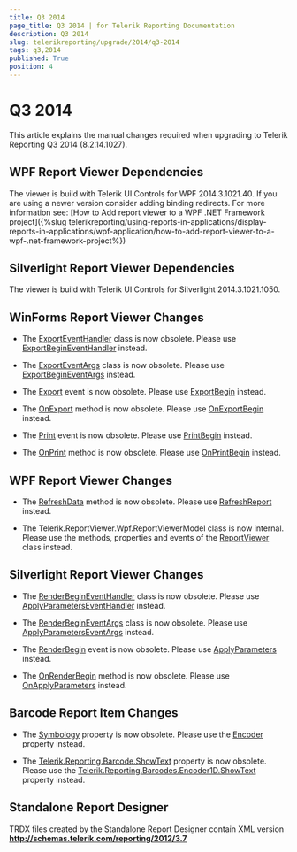 ```yaml
---
title: Q3 2014
page_title: Q3 2014 | for Telerik Reporting Documentation
description: Q3 2014
slug: telerikreporting/upgrade/2014/q3-2014
tags: q3,2014
published: True
position: 4
---
```


# Q3 2014



This article explains the manual changes required when upgrading to Telerik Reporting Q3 2014 (8.2.14.1027).

## WPF Report Viewer Dependencies

The viewer is build with Telerik UI Controls for WPF 2014.3.1021.40. If you are using a newer version consider adding binding redirects. For more information see:           [How to Add report viewer to a WPF .NET Framework project]({%slug telerikreporting/using-reports-in-applications/display-reports-in-applications/wpf-application/how-to-add-report-viewer-to-a-wpf-.net-framework-project%})

## Silverlight Report Viewer Dependencies

The viewer is build with Telerik UI Controls for Silverlight 2014.3.1021.1050.         

## WinForms Report Viewer Changes

* The [ExportEventHandler](/reporting/api/Telerik.ReportViewer.WinForms.ExportEventHandler) class is now obsolete.               Please use [ExportBeginEventHandler](/reporting/api/Telerik.ReportViewer.Common.ExportBeginEventHandler) instead.             

* The [ExportEventArgs](/reporting/api/Telerik.ReportViewer.WinForms.ExportEventArgs) class is now obsolete.               Please use [ExportBeginEventArgs](/reporting/api/Telerik.ReportViewer.Common.ExportBeginEventArgs) instead.             

* The [Export](/reporting/api/Telerik.ReportViewer.WinForms.ReportViewerBase#Telerik_ReportViewer_WinForms_ReportViewerBase_Export) event is now obsolete.               Please use [ExportBegin](/reporting/api/Telerik.ReportViewer.WinForms.ReportViewerBase#Telerik_ReportViewer_WinForms_ReportViewerBase_ExportBegin) instead.             

* The [OnExport](/reporting/api/Telerik.ReportViewer.WinForms.ReportViewerBase#Telerik_ReportViewer_WinForms_ReportViewerBase_OnExport_Telerik_ReportViewer_WinForms_ExportEventArgs_) method is now obsolete.               Please use [OnExportBegin](/reporting/api/Telerik.ReportViewer.WinForms.ReportViewerBase#Telerik_ReportViewer_WinForms_ReportViewerBase_OnExportBegin_Telerik_ReportViewer_Common_ExportBeginEventArgs_) instead.             

* The [Print](/reporting/api/Telerik.ReportViewer.WinForms.ReportViewerBase#Telerik_ReportViewer_WinForms_ReportViewerBase_Print) event is now obsolete.               Please use [PrintBegin](/reporting/api/Telerik.ReportViewer.WinForms.ReportViewerBase#Telerik_ReportViewer_WinForms_ReportViewerBase_PrintBegin) instead.             

* The [OnPrint](/reporting/api/Telerik.ReportViewer.WinForms.ReportViewerBase#Telerik_ReportViewer_WinForms_ReportViewerBase_OnPrint_System_ComponentModel_CancelEventArgs_) method is now obsolete.               Please use [OnPrintBegin](/reporting/api/Telerik.ReportViewer.WinForms.ReportViewerBase#Telerik_ReportViewer_WinForms_ReportViewerBase_OnPrintBegin_System_ComponentModel_CancelEventArgs_) instead.             

## WPF Report Viewer Changes

* The [RefreshData](/reporting/api/Telerik.ReportViewer.Wpf.ReportViewer#Telerik_ReportViewer_Wpf_ReportViewer_RefreshData) method is now obsolete.               Please use [RefreshReport](/reporting/api/Telerik.ReportViewer.Wpf.ReportViewer#Telerik_ReportViewer_Wpf_ReportViewer_RefreshReport) instead.             

* The Telerik.ReportViewer.Wpf.ReportViewerModel class is now internal.               Please use the methods, properties and events of the [ReportViewer](/reporting/api/Telerik.ReportViewer.Wpf.ReportViewer) class instead.             

## Silverlight Report Viewer Changes

* The [RenderBeginEventHandler](/reporting/api/Telerik.ReportViewer.Silverlight.RenderBeginEventHandler) class is now obsolete.               Please use [ApplyParametersEventHandler](/reporting/api/Telerik.ReportViewer.Silverlight.ApplyParametersEventHandler) instead.             

* The [RenderBeginEventArgs](/reporting/api/Telerik.ReportViewer.Silverlight.RenderBeginEventArgs) class is now obsolete.               Please use [ApplyParametersEventArgs](/reporting/api/Telerik.ReportViewer.Silverlight.ApplyParametersEventArgs) instead.             

* The [RenderBegin](/reporting/api/Telerik.ReportViewer.Silverlight.ReportViewer#Telerik_ReportViewer_Silverlight_ReportViewer_RenderBegin) event is now obsolete.               Please use [ApplyParameters](/reporting/api/Telerik.ReportViewer.Silverlight.ReportViewer#Telerik_ReportViewer_Silverlight_ReportViewer_ApplyParameters) instead.             

* The [OnRenderBegin](/reporting/api/Telerik.ReportViewer.Silverlight.ReportViewer#Telerik_ReportViewer_Silverlight_ReportViewer_OnRenderBegin_Telerik_Reporting_Service_NameValueDictionary_) method is now obsolete.               Please use [OnApplyParameters](/reporting/api/Telerik.ReportViewer.Silverlight.ReportViewer#Telerik_ReportViewer_Silverlight_ReportViewer_OnApplyParameters_Telerik_ReportViewer_Silverlight_ApplyParametersEventArgs_) instead.             

## Barcode Report Item Changes

* The [Symbology](/reporting/api/Telerik.Reporting.Barcode#Telerik_Reporting_Barcode_Symbology) property is now obsolete.               	Please use the [Encoder](/reporting/api/Telerik.Reporting.Barcode#Telerik_Reporting_Barcode_Encoder) property instead.             

* The [Telerik.Reporting.Barcode.ShowText](/reporting/api/Telerik.Reporting.Barcode#Telerik_Reporting_Barcode_ShowText) property is now obsolete.               	Please use the [Telerik.Reporting.Barcodes.Encoder1D.ShowText](/reporting/api/Telerik.Reporting.Barcodes.Encoder1D#Telerik_Reporting_Barcodes_Encoder1D_ShowText) property instead.             

## Standalone Report Designer

TRDX files created by the Standalone Report Designer contain XML version __http://schemas.telerik.com/reporting/2012/3.7__ 
